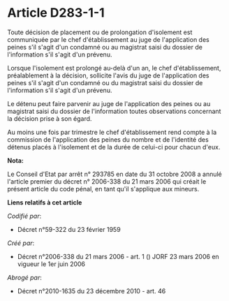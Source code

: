 # Article D283-1-1

Toute décision de placement ou de prolongation d'isolement est communiquée par le chef d'établissement au juge de
l'application des peines s'il s'agit d'un condamné ou au magistrat saisi du dossier de l'information s'il s'agit d'un
prévenu.

Lorsque l'isolement est prolongé au-delà d'un an, le chef d'établissement, préalablement à la décision, sollicite l'avis du
juge de l'application des peines s'il s'agit d'un condamné ou du magistrat saisi du dossier de l'information s'il s'agit d'un
prévenu.

Le détenu peut faire parvenir au juge de l'application des peines ou au magistrat saisi du dossier de l'information toutes
observations concernant la décision prise à son égard.

Au moins une fois par trimestre le chef d'établissement rend compte à la commission de l'application des peines du nombre et
de l'identité des détenus placés à l'isolement et de la durée de celui-ci pour chacun d'eux.

**Nota:**

Le Conseil d'Etat par arrêt n° 293785 en date du 31 octobre 2008 a annulé l'article premier du décret n° 2006-338 du 21 mars
2006 qui créait le présent article du code pénal, en tant qu'il s'applique aux mineurs.

**Liens relatifs à cet article**

_Codifié par_:

  - Décret n°59-322 du 23 février 1959

_Créé par_:

  - Décret n°2006-338 du 21 mars 2006 - art. 1 () JORF 23 mars 2006 en vigueur le 1er juin 2006

_Abrogé par_:

  - Décret n°2010-1635 du 23 décembre 2010 - art. 46
